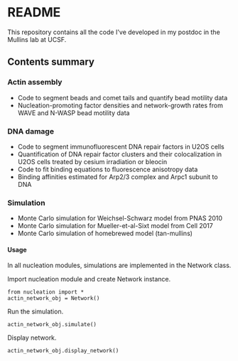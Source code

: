 # README

This repository contains all the code I've developed in my postdoc in the Mullins lab at UCSF.

## Contents summary

### Actin assembly

- Code to segment beads and comet tails and quantify bead motility data
- Nucleation-promoting factor densities and network-growth rates from WAVE and N-WASP bead motility data

### DNA damage

- Code to segment immunofluorescent DNA repair factors in U2OS cells
- Quantification of DNA repair factor clusters and their colocalization in U2OS cells treated by cesium irradiation or bleocin
- Code to fit binding equations to fluorescence anisotropy data
- Binding affinities estimated for Arp2/3 complex and Arpc1 subunit to DNA

### Simulation

- Monte Carlo simulation for Weichsel-Schwarz model from PNAS 2010
- Monte Carlo simulation for Mueller-et-al-Sixt model from Cell 2017
- Monte Carlo simulation of homebrewed model (tan-mullins)

#### Usage

In all nucleation modules, simulations are implemented in the Network class.

Import nucleation module and create Network instance.

~~~
from nucleation import *
actin_network_obj = Network()
~~~

Run the simulation.

~~~
actin_network_obj.simulate()
~~~

Display network.

~~~
actin_network_obj.display_network()
~~~
